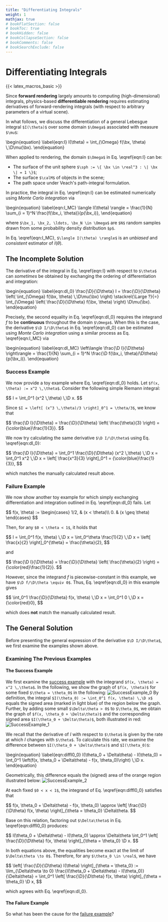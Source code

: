 ```yaml
---
title: "Differentiating Integrals"
weight: 1
mathjax: true
# bookFlatSection: false
# bookToc: true
# bookHidden: false
# bookCollapseSection: false
# bookComments: false
# bookSearchExclude: false
---
```


# Differentiating Integrals

{{< latex_macros_basic >}}

Since **forward rendering** largely amounts to computing (high-dimensional) integrals, physics-based **differentiable rendering** requires estimating derivatives of forward-rendering integrals (with respect to arbitrary parameters of a virtual scene).

In what follows, we discuss the differentiation of a general Lebesgue integral `$I(\theta)$` over some domain `$\Omega$` associated with measure `$\mu$`:

<div>
\begin{equation}
  \label{eqn:I}
  I(\theta) = \int_{\Omega} f(\bx, \theta) \,\D\mu(\bx).
\end{equation}
</div>

When applied to rendering, the domain `$\Omega$` in Eq. \eqref{eqn:I} can be:

- The surface of the unit sphere `$\sph := \{ \bx \in \real^3 : \| \bx \| = 1 \}$`;
- The surface `$\calM$` of objects in the scene;
- The path space under Veach's path-integral formulation.

In practice, the integral in Eq. \eqref{eqn:I} can be estimated numerically using *Monte Carlo integration* via

<div>
\begin{equation}
  \label{eqn:I_MC}
  \langle I(\theta) \rangle = \frac{1}{N} \sum_{i = 1}^N \frac{f(\bx_i, \theta)}{p(\bx_i)},
\end{equation}
</div>

where `$\bx_1, \bx_2, \ldots, \bx_N \in \Omega$` are `$N$` random samples drawn from some probability density distribution `$p$`.

In Eq. \eqref{eqn:I_MC}, `$\langle I(\theta) \rangle$` is an *unbiased* and *consistent* estimator of $I(\theta)$.


## The Incomplete Solution

The derivative of the integral in Eq. \eqref{eqn:I} with respect to `$\theta$` can *sometimes* be obtained by exchanging the ordering of differentiation and integration:

<div>
\begin{equation}
  \label{eqn:dI_0}
  \frac{\D}{\D\theta} I = \frac{\D}{\D\theta} \left( \int_{\Omega} f(\bx, \theta) \,\D\mu(\bx) \right)
  \stackrel{\Large ?}{=} \int_{\Omega} \left( \frac{\D}{\D\theta} f(\bx, \theta) \right) \D\mu(\bx).
\end{equation}
</div>

Precisely, the second equality in Eq. \eqref{eqn:dI_0} requires the integrand $f$ to be **continuous** throughout the domain `$\Omega$`.
When this is the case, the derivative `$\D I/\D\theta$` in Eq. \eqref{eqn:dI_0} can be estimated using *Monte Carlo integration* using a similar process as Eq. \eqref{eqn:I_MC} via

<div>
\begin{equation}
  \label{eqn:dI_MC}
  \left\langle \frac{\D I}{\D\theta} \right\rangle = \frac{1}{N} \sum_{i = 1}^N \frac{\D f(\bx_i, \theta)/\D\theta}{p(\bx_i)}.
\end{equation}
</div>


### Success Example

We now provide a toy example where Eq. \eqref{eqn:dI_0} holds.
Let `$f(x, \theta) := x^2 \,\theta$`. Consider the following simple Riemann integral:

<div>
$$
  I = \int_0^1 (x^2 \,\theta) \,\D x.
$$
</div>

Since `$I = \left[ (x^3 \,\theta)/3 \right]_0^1 = \theta/3$`, we know that

<div>
$$
  \frac{\D I}{\D\theta} = \frac{\D}{\D\theta} \left( \frac{\theta}{3} \right)
  = {\color{blue}\frac{1}{3}}.
$$
</div>

We now try calculating the same derivative `$\D I/\D\theta$` using Eq. \eqref{eqn:dI_0}:

<div>
$$
  \frac{\D I}{\D\theta} = \int_0^1 \frac{\D}{\D\theta} (x^2 \,\theta) \,\D x
  = \int_0^1 x^2 \,\D x
  = \left[ \frac{x^3}{3} \right]_0^1
  = {\color{blue}\frac{1}{3}},
$$
</div>

which matches the manually calculated result above.


### Failure Example

We now show another toy example for which simply exchanging differentiation and integration outlined in Eq. \eqref{eqn:dI_0} fails.
Let

<div>
$$
  f(x, \theta) := \begin{cases}
    1/2, & (x < \theta)\\
    0. & (x \geq \theta)
  \end{cases}
$$
</div>

Then, for any `$0 < \theta < 1$`, it holds that

<div>
$$
  I = \int_0^1 f(x, \theta) \,\D x = \int_0^\theta \frac{1}{2} \,\D x = \left[ \frac{x}{2} \right]_0^{\theta} = \frac{\theta}{2},
$$
</div>

and

<div>
$$
  \frac{\D I}{\D\theta} = \frac{\D}{\D\theta} \left( \frac{\theta}{2} \right) = {\color{red}\frac{1}{2}}.
$$
</div>

However, since the integrand $f$ is piecewise-constant in this example, we have `$\D f/\D\theta \equiv 0$`.
Thus, Eq. \eqref{eqn:dI_0} in this example gives

<div>
$$
  \int_0^1 \frac{\D}{\D\theta} f(x, \theta) \,\D x = \int_0^1 0 \,\D x = {\color{red}0},
$$
</div>

which does **not** match the manually calculated result.


## The General Solution

Before presenting the general expression of the derivative `$\D I/\D\theta$`, we first examine the examples shown above.

### Examining The Previous Examples

#### The Success Example

We first examine the [success example](#success-example) with the integrand `$f(x, \theta) = x^2 \,\theta$`.
In the following, we show the graph of `$f(x, \theta)$` for some fixed `$\theta = \theta_0$` in the following:
![SuccessExample_0](/images/diff-render/basics/diff-int/SuccessExample_0_ManimCE_v0.17.2.png)
By definition, the integral `$I(\theta_0) := \int_0^1 f(x, \theta) \,\D x$` equals the signed area (marked in light blue) of the region below the graph.
Further, by adding some small `$\Delta\theta > 0$` to `$\theta_0$`, we obtain the graph of `$f(x, \theta_0 + \Delta\theta)$` and the corresponding signed area `$I(\theta_0 + \Delta\theta)$`, both illustrated in red:
![SuccessExample_1](/images/diff-render/basics/diff-int/SuccessExample_1_ManimCE_v0.17.2.png)

We recall that the derivative of $I$ with respect to `$\theta$` is given by the rate at which $I$ changes with `$\theta$`.
To calculate this rate, we examine the difference between `$I(\theta_0 + \Delta\theta)$` and `$I(\theta_0)$`:

<div>
\begin{equation}
  \label{eqn:diffI0_0}
  I(\theta_0 + \Delta\theta) - I(\theta_0) = \int_0^1 \left(f(x, \theta_0 + \Delta\theta) - f(x, \theta_0)\right) \,\D x.
\end{equation}
</div>

Geometrically, this difference equals the (signed) area of the orange region illustrated below:
![SuccessExample_2](/images/diff-render/basics/diff-int/SuccessExample_2_ManimCE_v0.17.2.png)

At each fixed `$0 < x < 1$`, the integrand of Eq. \eqref{eqn:diffI0_0} satisfies that

<div>
$$
  f(x, \theta_0 + \Delta\theta) - f(x, \theta_0) \approx \left[ \frac{\D}{\D\theta} f(x, \theta) \right]_{\theta = \theta_0} \Delta\theta.
$$
</div>

Base on this relation, factoring out `$\Delta\theta$` in Eq. \eqref{eqn:diffI0_0} produces:

<div>
$$
  I(\theta_0 + \Delta\theta) - I(\theta_0) \approx \Delta\theta \int_0^1 \left[ \frac{\D}{\D\theta} f(x, \theta) \right]_{\theta = \theta_0} \D x.
$$
</div>

In both equations above, the equalities become exact at the limit of `$\Delta\theta \to 0$`.
Therefore, for any `$\theta_0 \in \real$`, we have

<div>
$$
  \left[ \frac{\D}{\D\theta} I(\theta) \right]_{\theta = \theta_0}
  := \lim_{\Delta\theta \to 0} \frac{I(\theta_0 + \Delta\theta) - I(\theta_0)}{\Delta\theta} = \int_0^1 \left[ \frac{\D}{\D\theta} f(x, \theta) \right]_{\theta = \theta_0} \D x,
$$
</div>

which agrees with Eq. \eqref{eqn:dI_0}.


#### The Failure Example

So what has been the cause for the [failure example](#failure-example)?
